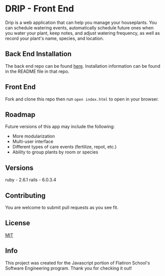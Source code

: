 # DRIP - Front End

Drip is a web application that can help you manage your houseplants. You can schedule watering events, automatically schedule future ones when you water your plant, keep notes, and adjust watering frequency, as well as record your plant's name, species, and location.

## Back End Installation

The back end repo can be found [here](https://github.com/patrick-rush/rails-js-drip-backend). Installation information can be found in the README file in that repo.

## Front End

Fork and clone this repo then run `open index.html` to open in your browser.

## Roadmap

Future versions of this app may include the following:

* More modularization
* Multi-user interface
* Different types of care events (fertilize, repot, etc.)
* Ability to group plants by room or species

## Versions

ruby - 2.6.1
rails - 6.0.3.4

## Contributing

You are welcome to submit pull requests as you see fit.

## License

[MIT](https://choosealicense.com/licenses/mit/)

## Info

This project was created for the Javascript portion of Flatiron School's Software Engineering program. Thank you for checking it out! 